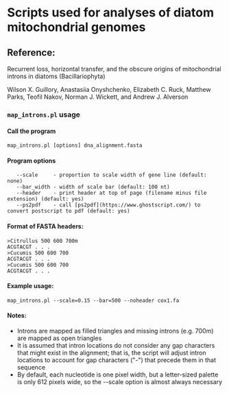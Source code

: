 # Scripts used for analyses of diatom mitochondrial genomes

## Reference:

Recurrent loss, horizontal transfer, and the obscure origins of mitochondrial introns in diatoms (Bacillariophyta)

Wilson X. Guillory, Anastasiia Onyshchenko, Elizabeth C. Ruck, Matthew Parks, Teofil Nakov, Norman J. Wickett, and Andrew J. Alverson

### `map_introns.pl` usage

#### Call the program
`map_introns.pl [options] dna_alignment.fasta`

#### Program options
```
   --scale     - proportion to scale width of gene line (default: none)
   --bar_width - width of scale bar (default: 100 nt)
   --header    - print header at top of page (filename minus file extension) (default: yes)
   --ps2pdf    - call [ps2pdf](https://www.ghostscript.com/) to convert postscript to pdf (default: yes)
```

#### Format of FASTA headers:
```
>Citrullus 500 600 700m
ACGTACGT . . . 
>Cucumis 500 600 700
ACGTACGT . . . 
>Cucumis 500 600 700
ACGTACGT . . . 
```

#### Example usage:
`map_introns.pl --scale=0.15 --bar=500 --noheader cox1.fa`

#### Notes:
>
- Introns are mapped as filled triangles and missing introns (e.g. 700m) are mapped as open triangles
- It is assumed that intron locations do not consider any gap characters that might exist in the alignment; that is, the script will adjust intron locations to account for gap characters ("-") that precede them in that sequence
- By default, each nucleotide is one pixel width, but a letter-sized palette is only 612 pixels wide, so the --scale option is almost always necessary

